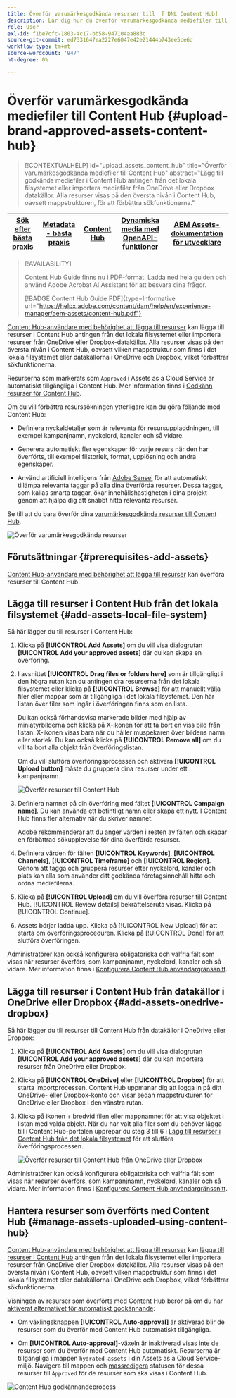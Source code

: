 ```yaml
---
title: Överför varumärkesgodkända resurser till  [!DNL Content Hub]
description: Lär dig hur du överför varumärkesgodkända mediefiler till Content Hub
role: User
exl-id: f1be7cfc-1803-4c17-bb58-947104aa883c
source-git-commit: ed7331647ea2227e6047e42e21444b743ee5ce6d
workflow-type: tm+mt
source-wordcount: '947'
ht-degree: 0%

---
```


# Överför varumärkesgodkända mediefiler till Content Hub {#upload-brand-approved-assets-content-hub}

>[!CONTEXTUALHELP]
>id="upload_assets_content_hub"
>title="Överför varumärkesgodkända mediefiler till Content Hub"
>abstract="Lägg till godkända mediefiler i Content Hub antingen från det lokala filsystemet eller importera mediefiler från OneDrive eller Dropbox datakällor. Alla resurser visas på den översta nivån i Content Hub, oavsett mappstrukturen, för att förbättra sökfunktionerna."

| [Sök efter bästa praxis](/help/assets/search-best-practices.md) | [Metadata - bästa praxis](/help/assets/metadata-best-practices.md) | [Content Hub](/help/assets/product-overview.md) | [Dynamiska media med OpenAPI-funktioner](/help/assets/dynamic-media-open-apis-overview.md) | [AEM Assets-dokumentation för utvecklare](https://developer.adobe.com/experience-cloud/experience-manager-apis/) |
| ------------- | --------------------------- |---------|----|-----|

>[!AVAILABILITY]
>
>Content Hub Guide finns nu i PDF-format. Ladda ned hela guiden och använd Adobe Acrobat AI Assistant för att besvara dina frågor.
>
>[!BADGE Content Hub Guide PDF]{type=Informative url="https://helpx.adobe.com/content/dam/help/en/experience-manager/aem-assets/content-hub.pdf"}

[Content Hub-användare med behörighet att lägga till resurser](/help/assets/deploy-content-hub.md#onboard-content-hub-users-add-assets) kan lägga till resurser i Content Hub antingen från det lokala filsystemet eller importera resurser från OneDrive eller Dropbox-datakällor. Alla resurser visas på den översta nivån i Content Hub, oavsett vilken mappstruktur som finns i det lokala filsystemet eller datakällorna i OneDrive och Dropbox, vilket förbättrar sökfunktionerna.

Resurserna som markerats som `Approved` i Assets as a Cloud Service är automatiskt tillgängliga i Content Hub. Mer information finns i [Godkänn resurser för Content Hub](/help/assets/approve-assets-content-hub.md).

Om du vill förbättra resurssökningen ytterligare kan du göra följande med Content Hub:

* Definiera nyckeldetaljer som är relevanta för resursuppladdningen, till exempel kampanjnamn, nyckelord, kanaler och så vidare.

* Generera automatiskt fler egenskaper för varje resurs när den har överförts, till exempel filstorlek, format, upplösning och andra egenskaper.

* Använd artificiell intelligens från [Adobe Sensei](https://www.adobe.com/sensei.html) för att automatiskt tillämpa relevanta taggar på alla dina överförda resurser. Dessa taggar, som kallas smarta taggar, ökar innehållshastigheten i dina projekt genom att hjälpa dig att snabbt hitta relevanta resurser.

Se till att du bara överför dina [varumärkesgodkända resurser till Content Hub](/help/assets/approve-assets.md).

![Överför varumärkesgodkända resurser](assets/upload-brand-approved-assets.png)

## Förutsättningar {#prerequisites-add-assets}

[Content Hub-användare med behörighet att lägga till resurser](/help/assets/deploy-content-hub.md#onboard-content-hub-users-add-assets) kan överföra resurser till Content Hub.

## Lägga till resurser i Content Hub från det lokala filsystemet {#add-assets-local-file-system}

Så här lägger du till resurser i Content Hub:

1. Klicka på **[!UICONTROL Add Assets]** om du vill visa dialogrutan **[!UICONTROL Add your approved assets]** där du kan skapa en överföring.

1. I avsnittet **[!UICONTROL Drag files or folders here]** som är tillgängligt i den högra rutan kan du antingen dra resurserna från det lokala filsystemet eller klicka på **[!UICONTROL Browse]** för att manuellt välja filer eller mappar som är tillgängliga i det lokala filsystemet. Den här listan över filer som ingår i överföringen finns som en lista.


   Du kan också förhandsvisa markerade bilder med hjälp av miniatyrbilderna och klicka på X-ikonen för att ta bort en viss bild från listan. X-ikonen visas bara när du håller muspekaren över bildens namn eller storlek. Du kan också klicka på **[!UICONTROL Remove all]** om du vill ta bort alla objekt från överföringslistan.

   Om du vill slutföra överföringsprocessen och aktivera **[!UICONTROL Upload button]** måste du gruppera dina resurser under ett kampanjnamn.

   ![Överför resurser till Content Hub](assets/upload-assets-content-hub.png)

1. Definiera namnet på din överföring med fältet **[!UICONTROL Campaign name]**. Du kan använda ett befintligt namn eller skapa ett nytt. I Content Hub finns fler alternativ när du skriver namnet. <!--You can define multiple Campaign names for your upload. While you are typing a name, either click anywhere else within the dialog box or press the `,` (Comma) key to register the name.-->

   Adobe rekommenderar att du anger värden i resten av fälten och skapar en förbättrad sökupplevelse för dina överförda resurser.

1. Definiera värden för fälten **[!UICONTROL Keywords]**, **[!UICONTROL Channels]**, **[!UICONTROL Timeframe]** och **[!UICONTROL Region]**. Genom att tagga och gruppera resurser efter nyckelord, kanaler och plats kan alla som använder ditt godkända företagsinnehåll hitta och ordna mediefilerna.

1. Klicka på **[!UICONTROL Upload]** om du vill överföra resurser till Content Hub. [!UICONTROL Review details] bekräftelseruta visas. Klicka på [!UICONTROL Continue].

1. Assets börjar ladda upp. Klicka på [!UICONTROL New Upload] för att starta om överföringsproceduren. Klicka på [!UICONTROL Done] för att slutföra överföringen.

Administratörer kan också konfigurera obligatoriska och valfria fält som visas när resurser överförs, som kampanjnamn, nyckelord, kanaler och så vidare. Mer information finns i [Konfigurera Content Hub användargränssnitt](configure-content-hub-ui-options.md#configure-upload-options-content-hub).


## Lägga till resurser i Content Hub från datakällor i OneDrive eller Dropbox {#add-assets-onedrive-dropbox}

Så här lägger du till resurser till Content Hub från datakällor i OneDrive eller Dropbox:

1. Klicka på **[!UICONTROL Add Assets]** om du vill visa dialogrutan **[!UICONTROL Add your approved assets]** där du kan importera resurser från OneDrive eller Dropbox.

1. Klicka på **[!UICONTROL OneDrive]** eller **[!UICONTROL Dropbox]** för att starta importprocessen. Content Hub uppmanar dig att logga in på ditt OneDrive- eller Dropbox-konto och visar sedan mappstrukturen för OneDrive eller Dropbox i den vänstra rutan.

1. Klicka på ikonen + bredvid filen eller mappnamnet för att visa objektet i listan med valda objekt. När du har valt alla filer som du behöver lägga till i Content Hub-portalen upprepar du steg 3 till 6 i [Lägg till resurser i Content Hub från det lokala filsystemet](#add-assets-local-file-system) för att slutföra överföringsprocessen.

   ![Överför resurser till Content Hub från OneDrive eller Dropbox](assets/add-assets-onedrive-dropbox.png)

Administratörer kan också konfigurera obligatoriska och valfria fält som visas när resurser överförs, som kampanjnamn, nyckelord, kanaler och så vidare. Mer information finns i [Konfigurera Content Hub användargränssnitt](configure-content-hub-ui-options.md#configure-upload-options-content-hub).

## Hantera resurser som överförts med Content Hub {#manage-assets-uploaded-using-content-hub}

[Content Hub-användare med behörighet att lägga till resurser](/help/assets/deploy-content-hub.md#onboard-content-hub-users-add-assets) kan [lägga till resurser i Content Hub](/help/assets/upload-brand-approved-assets.md) antingen från det lokala filsystemet eller importera resurser från OneDrive eller Dropbox-datakällor. Alla resurser visas på den översta nivån i Content Hub, oavsett vilken mappstruktur som finns i det lokala filsystemet eller datakällorna i OneDrive och Dropbox, vilket förbättrar sökfunktionerna.

Visningen av resurser som överförts med Content Hub beror på om du har [aktiverat alternativet för automatiskt godkännande](/help/assets/configure-content-hub-ui-options.md#configure-import-options-content-hub):

* Om växlingsknappen **[!UICONTROL Auto-approval]** är aktiverad blir de resurser som du överför med Content Hub automatiskt tillgängliga.

* Om **[!UICONTROL Auto-approval]**-växeln är inaktiverad visas inte de resurser som du överför med Content Hub automatiskt. Resurserna är tillgängliga i mappen `hydrated-assets` i din Assets as a Cloud Service-miljö. Navigera till mappen och [massredigera](#bulk-approve-assets-content-hub) statusen för dessa resurser till `Approved` för de resurser som ska visas i Content Hub.

![Content Hub godkännandeprocess](/help/assets/assets/content-hub-approval.png)
